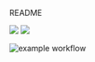 README 

<img src="https://img.shields.io/badge/Python-FFD43B?style=for-the-badge&logo=python&logoColor=blue" />
<img src="https://img.shields.io/badge/Django-092E20?style=for-the-badge&logo=django&logoColor=green" />

![example workflow](https://github.com/piotr-pawelczak/SummitSphere/actions/workflows/ci.yml/badge.svg)
